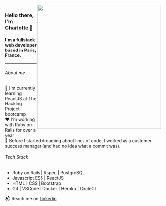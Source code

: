 
<img align="right" width="400"  src="https://media.giphy.com/media/wpoLqr5FT1sY0/giphy.gif">

### Hello there, I'm Charlotte 👋
#### I'm a fullstack web developer based in Paris, France.

---

###### About me
:school_satchel: I'm currently learning ReactJS at The Hacking Project bootcamp  
:heart: I'm working with Ruby on Rails for over a year  
:office: Before I started dreaming about lines of code, I worked as a customer success manager (and had no idea what a commit was).  

###### Tech Stack
+ Ruby on Rails | Rspec | PostgreSQL
+ Javascript ES6 | ReactJS
+ HTML | CSS | Bootstrap
+ Git | VSCode | Docker | Heroku | CircleCI

 :mailbox_with_mail: Reach me on <a href="https://www.linkedin.com/in/charlottefavier/">Linkedin</a>

